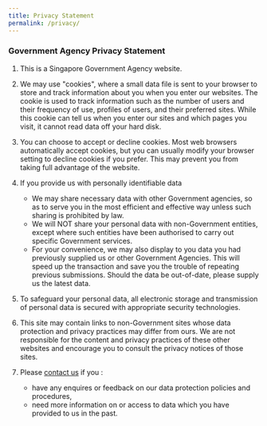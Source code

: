 ```yaml
---
title: Privacy Statement
permalink: /privacy/
---
```


### **Government Agency Privacy Statement**

1.  This is a Singapore Government Agency website.

2.  We may use "cookies", where a small data file is sent to your browser to store and track information about you when you enter our websites. The cookie is used to track information such as the number of users and their frequency of use, profiles of users, and their preferred sites. While this cookie can tell us when you enter our sites and which pages you visit, it cannot read data off your hard disk.

3. You can choose to accept or decline cookies. Most web browsers automatically accept cookies, but you can usually modify your browser setting to decline cookies if you prefer. This may prevent you from taking full advantage of the website.

4. If you provide us with personally identifiable data 

   - We may share necessary data with other Government agencies, so as to serve you in the most efficient and effective way unless such sharing is prohibited by law.
   - We will NOT share your personal data with non-Government entities, except where such entities have been authorised to carry out specific Government services.
   - For your convenience, we may also display to you data you had previously supplied us or other Government Agencies. This will speed up the transaction and save you the trouble of repeating previous submissions. Should the data be out-of-date, please supply us the latest data.

5. To safeguard your personal data, all electronic storage and transmission of personal data is secured with appropriate security technologies.

6. This site may contain links to non-Government sites whose data protection and privacy practices may differ from ours. We are not responsible for the content and privacy practices of these other websites and encourage you to consult the privacy notices of those sites.

7. Please [contact us](/contact-us/) if you :

   - have any enquires or feedback on our data protection policies and procedures,
   - need more information on or access to data which you have provided to us in the past.
